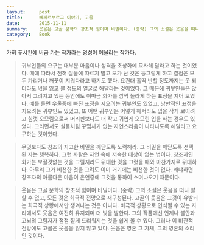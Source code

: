 ```yaml
---
layout:     post
title:      뻬쩨르부르그 이야기, 고골
date:       2015-11-11
summary:    웃음은 고골 문학의 창조적 힘이며 비밀이다. (중략) 그의 소설은 웃음을 떠나 말할 수 없고, 모든 것은 희극적 전망으로 재구성된다. 고골의 웃음은 그것이 유발되는 희극적 상황에서만 생겨나는 것은 아니다. 비극적 상황으로 인식될 수 있는 자리에서도 웃음은 여전히 유지되며 더 빛을 발한다. 그의 작품에선 언제나 불안과 고뇌의 그림자가 점점 짙게 드리워지는 것을 쉽게 볼 수 있다. 그러나 이 비관적 전망에도 고골은 웃음을 잃지 않고 있다. 웃음은 영혼 그 자체, 그의 영혼의 소리인 것이다.
category:	Book
---
```


가히 푸시킨에 버금 가는 작가라는 명성이 어울리는 작가다.

> 귀부인들의 요구는 대부분 마음이나 성격을 초상화에 묘사해 달라고 하는 것이었다. 때에 따라서 전혀 실물에 따르지 말고 모가 난 것은 둥그렇게 하고 결점은 모두 가리거나 깨끗이 지워다라고 하기도 했다. 요컨대 홀딱 반할 정도까지는 못 되더라도 넋을 잃고 볼 정도의 얼굴로 해달라는 것이었다. 그 때문에 귀부인들은 앉아서 그려지고 있는 동안에도 이따금 화가를 깜짝 놀라게 하는 표정을 지어 보였다. 예를 들면 우울증에 빠진 표정을 지으려는 귀부인도 있었고, 낭만적인 표정을 지으려는 귀부인도 있었고, 또 어떤 귀부인은 어떻게 해서라도 입을 작게 보이려고 힘껏 오므림으로써 머리핀보다도 더 작고 귀엽게 오므린 입을 하는 경우도 있었다. 그러면서도 실물처럼 꾸밈새가 없는 자연스러움이 나타나도록 해달라고 요구하는 것이었다.

> 무엇보다도 창조의 지고한 비밀을 깨닫도록 노력해라. 그 비밀을 깨닫도록 선택된 자는 행복하다. 그런 사람은 자연 속에 저속한 대상이 없는 법이다. 창조자인 화가는 보잘것없는 것을 그릴지라도 위대한 것을 그렸을 때와 마찬가지로 위대하다. 아무리 그가 비천한 것을 그려도 이미 거기에는 비천한 것이 없다. 왜냐하면 창조자의 아름다운 마음이 은연중에 그것을 통하여 스며나오기 때문이다.

> 웃음은 고골 문학의 창조적 힘이며 비밀이다. (중략) 그의 소설은 웃음을 떠나 말할 수 없고, 모든 것은 희극적 전망으로 재구성된다. 고골의 웃음은 그것이 유발되는 희극적 상황에서만 생겨나는 것은 아니다. 비극적 상황으로 인식될 수 있는 자리에서도 웃음은 여전히 유지되며 더 빛을 발한다. 그의 작품에선 언제나 불안과 고뇌의 그림자가 점점 짙게 드리워지는 것을 쉽게 볼 수 있다. 그러나 이 비관적 전망에도 고골은 웃음을 잃지 않고 있다. 웃음은 영혼 그 자체, 그의 영혼의 소리인 것이다.
